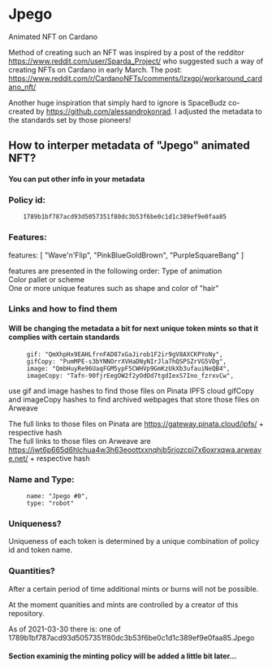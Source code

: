 # Jpego
Animated NFT on Cardano

Method of creating such an NFT was inspired by a post of the redditor https://www.reddit.com/user/Sparda_Project/ who
suggested such a way of creating NFTs on Cardano in early March. The post: https://www.reddit.com/r/CardanoNFTs/comments/lzxgpj/workaround_cardano_nft/

Another huge inspiration that simply hard to ignore is SpaceBudz co-created by https://github.com/alessandrokonrad. I adjusted the metadata to the standards set by those
pioneers!


## How to interper metadata of "Jpego" animated NFT?
#### You can put other info in your metadata
### Policy id:
        1789b1bf787acd93d5057351f80dc3b53f6be0c1d1c389ef9e0faa85 

### Features:
 features: [
            "Wave'n'Flip",
            "PinkBlueGoldBrown",
            "PurpleSquareBang"
         ]

features are presented in the following order:
Type of animation<br/>
Color pallet or scheme<br/>
One or more unique features such as shape and color of "hair"<br/>

### Links and how to find them

#### Will be changing the metadata a bit for next unique token mints so that it complies with certain standards

         gif: "QmXhpHx9EAHLfrnFAD87xGaJirob1F2ir9gV8AXCKPYoNy",
         gifCopy: "PumMPE-s3bYNNOrrXVHaDNyNIrJla7hQSPSZrVG5VDg",
         image: "QmbHuyRe96UaqFGM5ypF5CWHVp9GmKzUkXb3ufauiNeQB4",
         imageCopy: "Tafn-90fjrEegOW2f2yOdOd7tgdIexS7Ino_fzrxvCw",

use gif and image hashes to find those files on Pinata IPFS cloud
gifCopy and imageCopy hashes to find archived webpages that store those files on Arweave

The full links to those files on Pinata are https://gateway.pinata.cloud/ipfs/ +  respective hash<br/>
The full links to those files on Arweave are https://jwt6p665d6hlchua4w3h63eoottxxnqhjb5rjozcpi7x6oxrxqwa.arweave.net/ + respective hash
    
### Name and Type:
             
         name: "Jpego #0",
         type: "robot"
### Uniqueness?
Uniqueness of each token is determined by a unique combination of policy id and token name.

### Quantities?
After a certain period of time additional mints or burns
will not be possible.

At the moment quanities and mints are controlled by a creator of this repository.

As of 2021-03-30 there is: one of 1789b1bf787acd93d5057351f80dc3b53f6be0c1d1c389ef9e0faa85.Jpego


#### Section examinig the minting policy will be added a little bit later...
